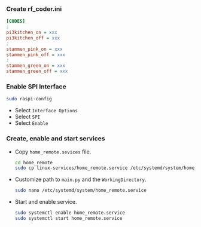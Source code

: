 ### Create rf_coder.ini
```ini
[CODES]
;
pi3kitchen_on = xxx
pi3kitchen_off = xxx
;
stammen_pink_on = xxx
stammen_pink_off = xxx
;
stammen_green_on = xxx
stammen_green_off = xxx
```

### Enable SPI Interface
```bash
sudo raspi-config
```
- Select ```Interface Options```
- Select ```SPI```
- Select ```Enable```

### Create, enable and start services
- Copy ```home_remote.sevices``` file.
  ```bash
  cd home_remote
  sudo cp linux-services/home_remote.service /etc/systemd/system/home_remote.service
  ```
- Customize path to ```main.py``` and the ```WorkingDirectory```.
  ```bash
  sudo nano /etc/systemd/system/home_remote.service
  ```
- Start and enable service.
  ```bash
  sudo systemctl enable home_remote.service
  sudo systemctl start home_remote.service
  ```
